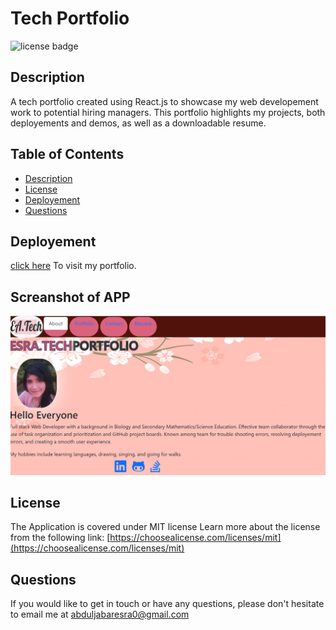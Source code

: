 # Tech Portfolio

![license badge](https://img.shields.io/badge/license-MIT-success)

## Description

A tech portfolio created using React.js to showcase my web developement work to potential hiring managers. This portfolio highlights my projects, both deployements and demos, as well as a downloadable resume.

## Table of Contents

- [Description](#Description)
- [License](#License)
- [Deployement](#Deployement)
- [Questions](#Questions)


## Deployement
[click here](https://esrawameed.github.io/techPortfolio/) To visit my portfolio.

## Screanshot of APP
![Alt text](./src/images/readme1.png "Final Look")

## License
The Application is covered under MIT license
Learn more about the license from the following link: [https://choosealicense.com/licenses/mit](https://choosealicense.com/licenses/mit)

## Questions
If you would like to get in touch or have any questions, please don't hesitate to email me at abduljabaresra0@gmail.com
